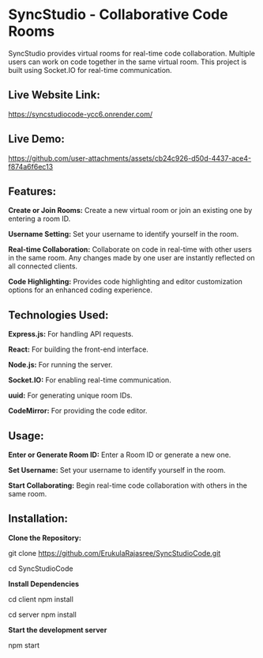 # SyncStudio - Collaborative Code Rooms

SyncStudio provides virtual rooms for real-time code collaboration. Multiple users can work on code together in the same virtual room. This project is built using Socket.IO for real-time communication.

## Live Website Link:

https://syncstudiocode-ycc6.onrender.com/


## Live Demo:


https://github.com/user-attachments/assets/cb24c926-d50d-4437-ace4-f874a6f6ec13


## Features:

**Create or Join Rooms:** Create a new virtual room or join an existing one by entering a room ID.

**Username Setting:** Set your username to identify yourself in the room.

**Real-time Collaboration:** Collaborate on code in real-time with other users in the same room. Any changes made by one user are instantly reflected on all connected clients.

**Code Highlighting:** Provides code highlighting and editor customization options for an enhanced coding experience.


## Technologies Used:

**Express.js:** For handling API requests.

**React:** For building the front-end interface.

**Node.js:** For running the server.

**Socket.IO:** For enabling real-time communication.

**uuid:** For generating unique room IDs.

**CodeMirror:** For providing the code editor.


## Usage:

**Enter or Generate Room ID:** Enter a Room ID or generate a new one.

**Set Username:** Set your username to identify yourself in the room.

**Start Collaborating:** Begin real-time code collaboration with others in the same room.


## Installation:

**Clone the Repository:**

git clone https://github.com/ErukulaRajasree/SyncStudioCode.git

cd SyncStudioCode

**Install Dependencies**

cd client
npm install

cd server
npm install

**Start the development server**

npm start




